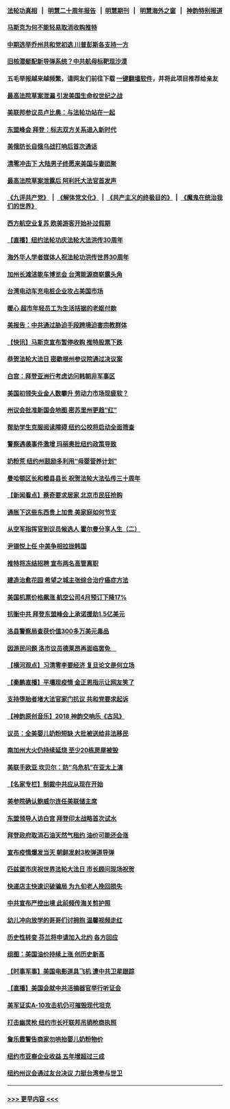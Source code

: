 #### [法轮功真相](https://github.com/gfw-breaker/truth/blob/master/README.md?t=0) &nbsp;&nbsp;|&nbsp;&nbsp; [明慧二十周年报告](https://github.com/gfw-breaker/mh-reports/blob/master/README.md?t=0) &nbsp;&nbsp;|&nbsp;&nbsp;[明慧期刊](https://github.com/gfw-breaker/mh-qikan) &nbsp;&nbsp;|&nbsp;&nbsp; [明慧海外之窗](https://github.com/gfw-breaker/mh-news/blob/master/README.md?t=0) &nbsp;&nbsp;|&nbsp;&nbsp; [神韵特别报道](https://github.com/gfw-breaker/mh-news/blob/master/shenyun.md?t=0)
#### [马斯克为何不能轻易取消收购推特](../pages/nsc412/n13736176.md?t=05140751) 
#### [中期选举乔州共和党初选 川普彭斯各支持一方](../pages/nsc412/n13736039.md?t=05140751) 
#### [旧核潜艇配新导弹系统？中共航母标靶现沙漠](../pages/nsc412/n13735969.md?t=05140751) 
#### 五毛举报越来越频繁，请网友们前往下载 [一键翻墙软件](https://github.com/gfw-breaker/ssr-accounts)，并将此项目推荐给亲友
#### [最高法院草案泄漏 引发美国生命权世纪之战](../pages/nsc412/n13733287.md?t=05140751) 
#### [美联邦参议员卢比奥：与法轮功站在一起](../pages/nsc412/n13735749.md?t=05140751) 
#### [东盟峰会 拜登：标志双方关系进入新时代](../pages/nsc412/n13735984.md?t=05140751) 
#### [美俄防长自俄乌战打响后首次通话](../pages/nsc412/n13735971.md?t=05140751) 
#### [清零冲击下 大陆男子终愿来美国与妻团聚](../pages/nsc412/n13735154.md?t=05140751) 
#### [最高法院草案泄露后 阿利托大法官首发声](../pages/nsc412/n13735429.md?t=05140751) 
#### [《九评共产党》](https://github.com/begood0513/9ping.md/blob/master/README.md) &nbsp;|&nbsp; [《解体党文化》](../../../../jtdwh.md/blob/master/README.md)  &nbsp;|&nbsp; [《共产主义的终极目的》](../../../../gczydzjmd.md/blob/master/README.md) &nbsp;|&nbsp; [《魔鬼在统治我们的世界》](../../../../mgztzwmdsj.md/blob/master/README.md) 
#### [西方航空业复苏 欧美游客开始补过假期](../pages/nsc412/n13735890.md?t=05140751) 
#### [【直播】纽约法轮功庆法轮大法洪传30周年](../pages/nsc412/n13731491.md?t=05140751) 
#### [海外华人学者媒体人祝法轮功洪传世界30周年](../pages/nsc412/n13735835.md?t=05140751) 
#### [加州长滩洁能车博览会 台湾能源商崭露头角](../pages/nsc412/n13732703.md?t=05140751) 
#### [台湾电动车充电桩企业攻占美国市场](../pages/nsc412/n13734140.md?t=05140751) 
#### [暖心 超市年轻员工为生活拮据的老妪付款](../pages/nsc412/n13735352.md?t=05140751) 
#### [美报告：中共通过胁迫手段跨境迫害宗教群体](../pages/nsc412/n13735743.md?t=05140751) 
#### [【快讯】马斯克宣布暂停收购 推特股票下跌](../pages/nsc412/n13735724.md?t=05140751) 
#### [恭贺法轮大法日 密歇根州参议院通过决议案](../pages/nsc412/n13735241.md?t=05140751) 
#### [白宫：拜登亚洲行考虑访问韩朝非军事区](../pages/nsc412/n13735343.md?t=05140751) 
#### [美国初领失业金人数攀升 劳动力市场现疲软？](../pages/nsc412/n13735138.md?t=05140751) 
#### [州议会批准新国会地图 密苏里州更趋“红”](../pages/nsc412/n13735047.md?t=05140751) 
#### [帮助学生克服阅读障碍 纽约公校将启动全面筛查](../pages/nsc412/n13735108.md?t=05140751) 
#### [警察遇袭事件激增 玛丽奥批纽约政策导致](../pages/nsc412/n13735150.md?t=05140751) 
#### [奶粉荒 纽约州鼓励多利用“母婴营养计划”](../pages/nsc412/n13735146.md?t=05140751) 
#### [曼哈顿区长和橙县县长 祝贺法轮大法弘传三十周年](../pages/nsc412/n13735161.md?t=05140751) 
#### [【新闻看点】蔡奇要求居家 北京市民狂抢购](../pages/nsc412/n13734674.md?t=05140751) 
#### [通胀下这些东西贵上加贵 美家庭如何节支](../pages/nsc412/n13734745.md?t=05140751) 
#### [从空军指挥官到议员候选人 霍尔曼分享人生（二）](../pages/nsc412/n13735089.md?t=05140751) 
#### [尹锡悦上任 中美争相拉拢韩国](../pages/nsc412/n13735045.md?t=05140751) 
#### [推特将冻结招聘 宣布两名高管离职](../pages/nsc412/n13734872.md?t=05140751) 
#### [建造治愈花园 希望之城主张综合治疗癌症方法](../pages/nsc412/n13735052.md?t=05140751) 
#### [美国机票价格飙涨 航空公司4月预订下降17%](../pages/nsc412/n13734941.md?t=05140751) 
#### [抗衡中共 拜登东盟峰会上承诺援助1.5亿美元](../pages/nsc412/n13735000.md?t=05140751) 
#### [洛县警察局查获价值300多万美元毒品](../pages/nsc412/n13735012.md?t=05140751) 
#### [因游民问题 洛市议员德莱昂再面临罢免　](../pages/nsc412/n13734988.md?t=05140751) 
#### [【横河观点】习清零李要经济 复旦论文是何立场](../pages/nsc412/n13734952.md?t=05140751) 
#### [【秦鹏直播】平壤现疫情 金正恩指示让网友笑了](../pages/nsc412/n13734948.md?t=05140751) 
#### [支持堕胎者堵大法官家门抗议 共和党要求起诉](../pages/nsc412/n13734880.md?t=05140751) 
#### [【神韵原创音乐】2018 神韵交响乐《古风》](../pages/nsc412/n13734942.md?t=05140751) 
#### [议员：全美婴儿奶粉短缺 大批被送给非法移民](../pages/nsc412/n13734874.md?t=05140751) 
#### [南加州大火仍持续延烧 至少20栋房屋被毁](../pages/nsc412/n13734878.md?t=05140751) 
#### [美联手欧亚 坎贝尔：防“乌危机”在亚太上演](../pages/nsc412/n13734715.md?t=05140751) 
#### [【名家专栏】制裁中共应从现在开始](../pages/nsc412/n13733855.md?t=05140751) 
#### [美参院确认鲍威尔连任美联储主席](../pages/nsc412/n13734781.md?t=05140751) 
#### [东盟领导人访白宫 拜登印太战略首次试水](../pages/nsc412/n13734738.md?t=05140751) 
#### [拜登政府取消石油天然气租约 油价可能还会涨](../pages/nsc412/n13734685.md?t=05140751) 
#### [宣布疫情爆发当天 朝鲜发射3枚弹道导弹](../pages/nsc412/n13734727.md?t=05140751) 
#### [匹兹堡市庆祝世界法轮大法日 市长顾问现场祝贺](../pages/nsc412/n13733964.md?t=05140751) 
#### [快递店主快速识破骗局 为九旬老人挽回损失](../pages/nsc412/n13734221.md?t=05140751) 
#### [中共宣布严控出境 此前频传海关剪护照](../pages/nsc412/n13734351.md?t=05140751) 
#### [幼儿冲向放学的哥哥们讨拥抱 温馨视频走红](../pages/nsc412/n13734236.md?t=05140751) 
#### [历史性转变 芬兰将申请加入北约 各方回应](../pages/nsc412/n13734455.md?t=05140751) 
#### [组图：美国油价持续上涨 创历史新高](../pages/nsc412/n13734208.md?t=05140751) 
#### [【时事军事】美国电影道具飞机 遭中共卫星跟踪](../pages/nsc412/n13733841.md?t=05140751) 
#### [【直播】美国会就中共活摘器官举行听证会](../pages/nsc412/n13732843.md?t=05140751) 
#### [美军证实A-10攻击机仍可摧毁现代坦克](../pages/nsc412/n13733965.md?t=05140751) 
#### [打击幽灵枪 纽约市长吁联邦吊销枪商执照](../pages/nsc412/n13734001.md?t=05140751) 
#### [詹乐霞警告商家勿哄抬婴儿奶粉物价](../pages/nsc412/n13734020.md?t=05140751) 
#### [纽约市亚裔企业收益 五年增超过三成](../pages/nsc412/n13734040.md?t=05140751) 
#### [纽约州议会通过友台决议 力挺台湾参与世卫](../pages/nsc412/n13734042.md?t=05140751) 

----
#### [ >>> 更早内容 <<< ](../indexes/nsc412-earlier.md)
